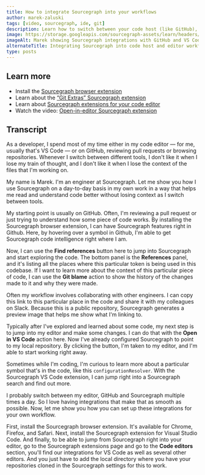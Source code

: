 ```yaml
---
title: How to integrate Sourcegraph into your workflows
author: marek-zaluski
tags: [video, sourcegraph, ide, git]
description: Learn how to switch between your code host (like GitHub), code editor or IDE (like VS Code), and Sourcegraph.
image: https://storage.googleapis.com/sourcegraph-assets/learn/headers/how-to-integrate-sourcegraph-into-your-workflows-thumbnail.jpg
imageAlt: Marek showing Sourcegraph integrations with GitHub and VS Code.
alternateTitle: Integrating Sourcegraph into code host and editor workflows
type: posts
---
```


<EmbeddedYoutubeVideo id="1qa3dyzJ3Go" />

## Learn more

- Install the [Sourcegraph browser extension](https://docs.sourcegraph.com/integration/browser_extension)
- Learn about the [“Git Extras” Sourcegraph extension](https://sourcegraph.com/extensions/sourcegraph/git-extras)
- Learn about [Sourcegraph extensions for your code editor](https://sourcegraph.com/extensions?category=Code+editors)
- Watch the video: [Open-in-editor Sourcegraph extension](https://youtu.be/Maa6jCaoZFw)

## Transcript

As a developer, I spend most of my time either in my code editor — for me, usually that's VS Code — or on GitHub, reviewing pull requests or browsing repositories. Whenever I switch between different tools, I don't like it when I lose my train of thought, and I don't like it when I lose the context of the files that I'm working on.

My name is Marek. I'm an engineer at Sourcegraph. Let me show you how I use Sourcegraph on a day-to-day basis in my own work in a way that helps me read and understand code better without losing context as I switch between tools.

My starting point is usually on GitHub. Often, I'm reviewing a pull request or just trying to understand how some piece of code works. By installing the Sourcegraph browser extension, I can have Sourcegraph features right in Github. Here, by hovering over a symbol in Github, I'm able to get Sourcegraph code intelligence right where I am.

Now, I can use the **Find references** button here to jump into Sourcegraph and start exploring the code. The bottom panel is the **References** panel, and it's listing all the places where this particular token is being used in this codebase. If I want to learn more about the context of this particular piece of code, I can use the **Git blame** action to show the history of the changes made to it and why they were made.

Often my workflow involves collaborating with other engineers. I can copy this link to this particular place in the code and share it with my colleagues on Slack. Because this is a public repository, Sourcegraph generates a preview image that helps me show what I'm linking to.

Typically after I've explored and learned about some code, my next step is to jump into my editor and make some changes. I can do that with the **Open in VS Code** action here. Now I've already configured Sourcegraph to point to my local repository. By clicking the button, I'm taken to my editor, and I'm able to start working right away.

Sometimes while I'm coding, I'm curious to learn more about a particular symbol that's in the code, like this `configurationResolver`. With the Sourcegraph VS Code extension, I can jump right into a Sourcegraph search and find out more.

I probably switch between my editor, GitHub and Sourcegraph multiple times a day. So I love having integrations that make that as smooth as possible. Now, let me show you how you can set up these integrations for your own workflow.

First, install the Sourcegraph browser extension. It's available for Chrome, Firefox, and Safari. Next, install the Sourcegraph extension for Visual Studio Code. And finally, to be able to jump from Sourcegraph right into your editor, go to the Sourcegraph extensions page and go to the **Code editors** section, you'll find our integrations for VS Code as well as several other editors. And you just have to add the local directory where you have your repositories cloned in the Sourcegraph settings for this to work.
